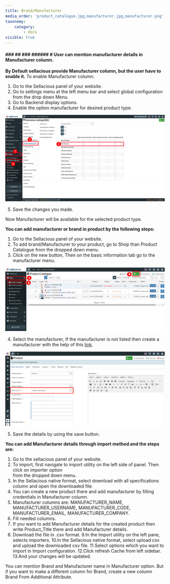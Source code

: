 ```yaml
---
title: Brand/Manufacturer
media_order: 'product_catalogue.jpg,manufacturer.jpg,manufacturer.png'
taxonomy:
    category:
        - docs
visible: true
---
```


#### ### ## ### ###### # **User can mention manufacturer details in Manufacturer column.**

**By Default sellacious provide Manufacturer column, but the user have to enable it.**
To enable Manufacturer column:
1. Go to the Sellacious panel of your website.
2. Go to settings menu at the left menu bar and select global configuration from the drop down Menu.
3. Go to Backend display options.
4. Enable the option manufacturer for desired product type.

![](manufacturer.png)

5. Save the changes you made.

Now Manufacturer will be available for the selected product type.

**You can add manufacturer or brand in product by the following steps:**

1. Go to the Sellacious panel of your website.
2. To add brand/Manufacturer to your product, go to Shop than Product Catalogue from the dropped down menu.
3. Click on the new button, Then on the basic information tab go to the manufacturer menu.

![](product_catalogue.jpg)

4. Select the manufacturer, If the manufacturer is not listed then create a manufacturer with the help of this [link](https://www.sellacious.com/learn/product/brand-manufacturer).

![](manufacturer.jpg)

5. Save the details by using the save button.

**You can add Manufacturer details through import method and the steps are:**

1. Go to the sellacious panel of your website.
2. To import, first navigate to import utility on the left side of panel. Then click on importer option  
   from  the dropped down menu.
3. In the Sellacious native format, select download with all specifications column and open the 
   downloaded file.
4. You can create a new product there and add manufacturer by filling credentials in 
   Manufacturer column.
5. Manufacturer columns are: MANUFACTURER_NAME, MANUFACTURER_USERNAME, 
   MANUFACTURER_CODE, MANUFACTURER_EMAIL, MANUFACTURER_COMPANY.
6. Fill needed columns.
7. If you want to add Manufacturer details for the created product then write Product_Title there 
   and add Manufacturer details.
8. Download the file in .csv format.
9.In the Import utility on the left pane, selects importers.
10.In the Sellacious native format, select upload csv and upload the downloaded csv file.
11.Select options which you want to import in Import configuration.
12.Click refresh Cache from left sidebar.
13.And your changes will be updated.

You can mention Brand and Manufacturer name in Manufacturer option. But if you want to make a different column for Brand, create a new column Brand From Additional Attribute.








